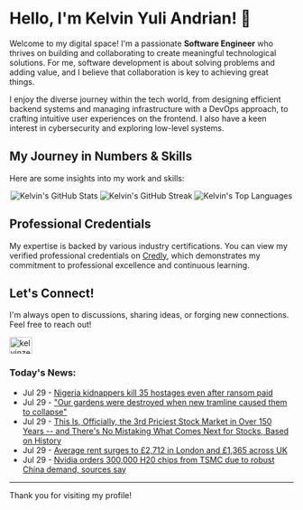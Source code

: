 # Hello, I'm Kelvin Yuli Andrian! 👋

Welcome to my digital space! I'm a passionate **Software Engineer** who thrives on building and collaborating to create meaningful technological solutions. For me, software development is about solving problems and adding value, and I believe that collaboration is key to achieving great things.

I enjoy the diverse journey within the tech world, from designing efficient backend systems and managing infrastructure with a DevOps approach, to crafting intuitive user experiences on the frontend. I also have a keen interest in cybersecurity and exploring low-level systems.

## My Journey in Numbers & Skills

Here are some insights into my work and skills:

<p align="center">
  <img src="https://github-readme-stats.vercel.app/api?username=kelvinzer0&show_icons=true&theme=radical" alt="Kelvin's GitHub Stats" />
  <img src="https://github-readme-streak-stats.herokuapp.com/?user=kelvinzer0&theme=radical" alt="Kelvin's GitHub Streak" />
  <img src="https://github-readme-stats.vercel.app/api/top-langs/?username=kelvinzer0&layout=compact&theme=radical" alt="Kelvin's Top Languages" />
</p>

## Professional Credentials

My expertise is backed by various industry certifications. You can view my verified professional credentials on [Credly](https://www.credly.com/users/kelvin-yuli-andrian/badges), which demonstrates my commitment to professional excellence and continuous learning.

## Let's Connect!

I'm always open to discussions, sharing ideas, or forging new connections. Feel free to reach out!

<p align="left">
    <a href="https://linkedin.com/in/kelvinzero" target="blank"><img align="center" src="https://cdn.jsdelivr.net/npm/simple-icons@3.0.1/icons/linkedin.svg" alt="kelvinzero" height="30" width="40" /></a>
</p>

### Today's News:

<!-- feed start -->
- Jul 29 - [Nigeria kidnappers kill 35 hostages even after ransom paid](https://www.yahoo.com/news/articles/nigeria-kidnappers-kill-38-hostages-141507585.html)
- Jul 29 - ["Our gardens were destroyed when new tramline caused them to collapse"](https://www.yahoo.com/news/videos/gardens-were-destroyed-tramline-caused-080401043.html)
- Jul 29 - [This Is, Officially, the 3rd Priciest Stock Market in Over 150 Years -- and There's No Mistaking What Comes Next for Stocks, Based on History](https://finance.yahoo.com/news/officially-3rd-priciest-stock-market-070600593.html)
- Jul 29 - [Average rent surges to £2,712 in London and £1,365 across UK](https://uk.finance.yahoo.com/news/uk-rent-prices-average-london-rightmove-050030068.html)
- Jul 29 - [Nvidia orders 300,000 H20 chips from TSMC due to robust China demand, sources say](https://finance.yahoo.com/news/exclusive-nvidia-orders-300-000-030423386.html)
<!-- feed end -->

---

Thank you for visiting my profile!